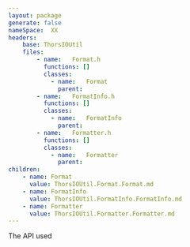 ```yaml
---
layout: package
generate: false
nameSpace:  XX
headers:
    base: ThorsIOUtil
    files:
        - name:   Format.h
          functions: []
          classes:
            - name:   Format
              parent: 
        - name:   FormatInfo.h
          functions: []
          classes:
            - name:   FormatInfo
              parent: 
        - name:   Formatter.h
          functions: []
          classes:
            - name:   Formatter
              parent: 
children:
    - name: Format
      value: ThorsIOUtil.Format.Format.md
    - name: FormatInfo
      value: ThorsIOUtil.FormatInfo.FormatInfo.md
    - name: Formatter
      value: ThorsIOUtil.Formatter.Formatter.md
---
```


The API used


